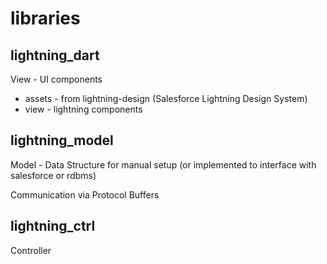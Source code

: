 # libraries


## lightning_dart

View - UI components

- assets - from lightning-design (Salesforce Lightning Design System)
- view - lightning components


## lightning_model

Model - Data Structure
for manual setup 
(or implemented to interface with salesforce or rdbms)

Communication via Protocol Buffers


## lightning_ctrl

Controller 




